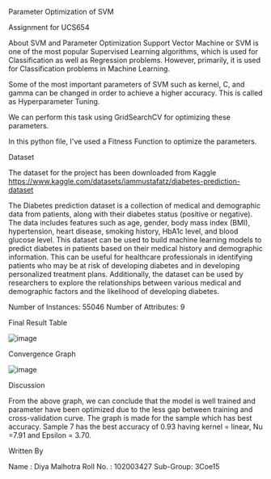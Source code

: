 Parameter Optimization of SVM

Assignment for UCS654

About SVM and Parameter Optimization
Support Vector Machine or SVM is one of the most popular Supervised Learning algorithms, which is used for Classification as well as Regression problems. However, primarily, it is used for Classification problems in Machine Learning.

Some of the most important parameters of SVM such as kernel, C, and gamma can be changed in order to achieve a higher accuracy. This is called as Hyperparameter Tuning.

We can perform this task using GridSearchCV for optimizing these parameters.

In this python file, I've used a Fitness Function to optimize the parameters.


Dataset

The dataset for the project has been downloaded from Kaggle
https://www.kaggle.com/datasets/iammustafatz/diabetes-prediction-dataset

The Diabetes prediction dataset is a collection of medical and demographic data from patients, along with their diabetes status (positive or negative). The data includes features such as age, gender, body mass index (BMI), hypertension, heart disease, smoking history, HbA1c level, and blood glucose level. This dataset can be used to build machine learning models to predict diabetes in patients based on their medical history and demographic information. This can be useful for healthcare professionals in identifying patients who may be at risk of developing diabetes and in developing personalized treatment plans. Additionally, the dataset can be used by researchers to explore the relationships between various medical and demographic factors and the likelihood of developing diabetes.

Number of Instances: 55046
Number of Attributes: 9

Final Result Table

![image](https://user-images.githubusercontent.com/90766447/233329508-6f256d53-b5cf-43d4-b513-7c4e820e15e3.png)

Convergence Graph

![image](https://user-images.githubusercontent.com/90766447/233329695-62b74291-f4af-4632-832d-b93e61bcff4a.png)

Discussion

From the above graph, we can conclude that the model is well trained and parameter have been optimized due to the less gap between training and cross-validation curve.
The graph is made for the sample which has best accuracy. Sample 7 has the best accuracy of 0.93 having kernel = linear, Nu =7.91	 and Epsilon = 3.70.

Written By

Name : Diya Malhotra
Roll No. : 102003427
Sub-Group: 3Coe15
